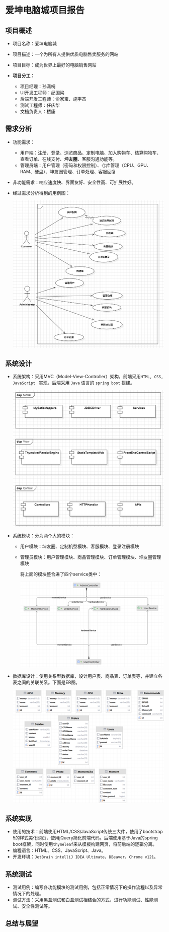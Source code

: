 # 爱坤电脑城项目报告

## 项目概述

+ 项目名称：爱坤电脑城

+ 项目描述：一个为所有人提供优质电脑售卖服务的网站

+ 项目目标：成为世界上最好的电脑销售网站

+ **项目分工：**
    + 项目经理：孙潇桐
    + UI开发工程师：纪国梁
    + 后端开发工程师：俞家宝、施宇杰
    + 测试工程师：任庆华
    + 文档负责人：楼康

## 需求分析

+ 功能需求：

    + 用户端：注册、登录、浏览商品、定制电脑、加入购物车、结算购物车、查看订单、在线支付、**坤友圈**、客服沟通功能等。
    + 管理员端：用户管理（密码和权限控制）、仓库管理（CPU、GPU、RAM、硬盘）、坤友圈管理、订单处理、客服回复

+ 非功能需求：响应速度快、界面友好、安全性高、可扩展性好。

+ 经过需求分析得到的用例图：

    ![image-20240209232643521](README/image-20240209232643521.png)

## 系统设计

- 系统架构：采用MVC（Model-View-Controller）架构，前端采用`HTML, CSS, JavaScript ` 实现，后端采用 `Java` 语言的 `spring boot` 搭建。

    ![image-20240210155102173](README/image-20240210155102173.png)

- 系统模块：分为两个大的模块：

    - 用户模块：坤友圈、定制机型模块、客服模块、登录注册模块

    - 管理员模块：用户管理模块、商品管理模块、订单管理模块、坤友圈管理模块

        将上面的模块整合进了四个service类中：

        ![image-20240210162148558](README/image-20240210162148558.png)

- 数据库设计：使用关系型数据库，设计用户表、商品表、订单表等，并建立各表之间的关联关系。下面是ER图。

    ![image-20240210162820923](README/image-20240210162820923.png)

## 系统实现

- 使用的技术：前端使用HTML/CSS/JavaScript传统三大件，使用了bootstrap 5的样式美化网页，使用jQuery简化前端代码。后端使用基于Java的spring boot框架，同时使用`thymeleaf`来从模板构建网页，将前后端的逻辑分离。
- 编程语言：HTML、CSS、JavaScript、Java。
- 开发环境：`JetBrain intelliJ IDEA Ultimate`、`DBeaver`、`Chrome v121`。

## 系统测试

- 测试用例：编写各功能模块的测试用例，包括正常情况下的操作流程以及异常情况下的处理。
- 测试方法：采用黑盒测试和白盒测试相结合的方式，进行功能测试、性能测试、安全性测试等。

## 总结与展望







